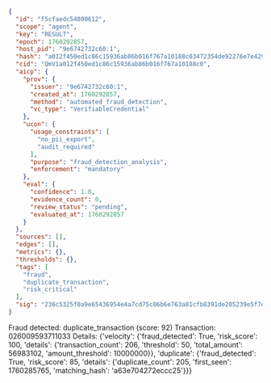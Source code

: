 ```json
{
  "id": "f5cfaedc54800612",
  "scope": "agent",
  "key": "RESULT",
  "epoch": 1760292857,
  "host_pid": "9e6742732c60:1",
  "hash": "a012f450ed1c86c15936ab86b016f767a10188c03472354de92276e7e4290a7d",
  "cid": "QmV1a012f450ed1c86c15936ab86b016f767a10188c0",
  "aicp": {
    "prov": {
      "issuer": "9e6742732c60:1",
      "created_at": 1760292857,
      "method": "automated_fraud_detection",
      "vc_type": "VerifiableCredential"
    },
    "ucon": {
      "usage_constraints": [
        "no_pii_export",
        "audit_required"
      ],
      "purpose": "fraud_detection_analysis",
      "enforcement": "mandatory"
    },
    "eval": {
      "confidence": 1.0,
      "evidence_count": 0,
      "review_status": "pending",
      "evaluated_at": 1760292857
    }
  },
  "sources": [],
  "edges": [],
  "metrics": {},
  "thresholds": {},
  "tags": [
    "fraud",
    "duplicate_transaction",
    "risk_critical"
  ],
  "sig": "236c5325f0a9e65436954e4a7cd75c06b6e763a81cfb8391de205239e5f7da58"
}
```

Fraud detected: duplicate_transaction (score: 92)
Transaction: 026009593711033
Details: {'velocity': {'fraud_detected': True, 'risk_score': 100, 'details': {'transaction_count': 206, 'threshold': 50, 'total_amount': 56983102, 'amount_threshold': 10000000}}, 'duplicate': {'fraud_detected': True, 'risk_score': 85, 'details': {'duplicate_count': 205, 'first_seen': 1760285765, 'matching_hash': 'a63e704272eccc25'}}}
